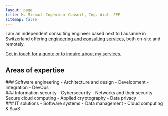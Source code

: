 ```yaml
---
layout: page
title: M. Misbach Ingénieur-Conseil, Ing. dipl. EPF
sitemap: false
---
```


I am an independent consulting engineer based next to Lausanne in Switzerland offering
[engineering and consulting services](/services/), both on-site and remotely.

[Get in touch for a quote or to inquire about my services.](/contact/)

## Areas of expertise

<div class="tricolumns">

<div class="tricolumn" markdown="1">
### Software engineering
- Architecture and design
- Development
- Integration
- DevOps
</div>

<div class="tricolumn" markdown="1">
### Information security
- Cybersecurity
- Networks and their security
- Secure cloud computing
- Applied cryptography
- Data privacy
</div>

<div class="tricolumn" markdown="1">
### IT solutions
- Software systems
- Data management 
- Cloud computing & SaaS
</div>

</div>
